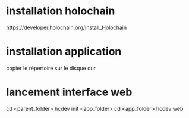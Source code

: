 # installation holochain
https://developer.holochain.org/Install_Holochain

# installation application
copier le répertoire sur le disque dur

# lancement interface web
cd <parent_folder>
hcdev init <app_folder>
cd <app_folder>
hcdev web
